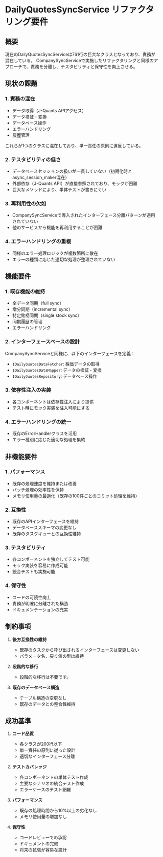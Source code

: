 # DailyQuotesSyncService リファクタリング要件

## 概要
現在のDailyQuotesSyncServiceは761行の巨大なクラスとなっており、責務が混在している。
CompanySyncServiceで実施したリファクタリングと同様のアプローチで、責務を分離し、テスタビリティと保守性を向上させる。

## 現状の課題

### 1. 責務の混在
- データ取得（J-Quants APIアクセス）
- データ検証・変換
- データベース操作
- エラーハンドリング
- 履歴管理

これらが1つのクラスに混在しており、単一責任の原則に違反している。

### 2. テスタビリティの低さ
- データベースセッションの扱いが一貫していない（初期化時とasync_session_maker混在）
- 外部依存（J-Quants API）が直接参照されており、モックが困難
- 巨大なメソッドにより、単体テストが書きにくい

### 3. 再利用性の欠如
- CompanySyncServiceで導入されたインターフェース分離パターンが適用されていない
- 他のサービスから機能を再利用することが困難

### 4. エラーハンドリングの重複
- 同様のエラー処理ロジックが複数箇所に散在
- エラーの種類に応じた適切な処理が整理されていない

## 機能要件

### 1. 既存機能の維持
- 全データ同期（full sync）
- 増分同期（incremental sync）
- 特定銘柄同期（single stock sync）
- 同期履歴の管理
- エラーハンドリング

### 2. インターフェースベースの設計
CompanySyncServiceと同様に、以下のインターフェースを定義：
- `IDailyQuotesDataFetcher`: 株価データの取得
- `IDailyQuotesDataMapper`: データの検証・変換
- `IDailyQuotesRepository`: データベース操作

### 3. 依存性注入の実装
- 各コンポーネントは依存性注入により提供
- テスト時にモック実装を注入可能にする

### 4. エラーハンドリングの統一
- 既存のErrorHandlerクラスを活用
- エラー種別に応じた適切な処理を集約

## 非機能要件

### 1. パフォーマンス
- 既存の処理速度を維持または改善
- バッチ処理の効率性を保持
- メモリ使用量の最適化（既存の100件ごとのコミット処理を維持）

### 2. 互換性
- 既存のAPIインターフェースを維持
- データベーススキーマの変更なし
- 既存のタスクキューとの互換性維持

### 3. テスタビリティ
- 各コンポーネントを独立してテスト可能
- モック実装を容易に作成可能
- 統合テストも実施可能

### 4. 保守性
- コードの可読性向上
- 責務が明確に分離された構造
- ドキュメンテーションの充実

## 制約事項

1. **後方互換性の維持**
   - 既存のタスクから呼び出されるインターフェースは変更しない
   - パラメータ名、戻り値の型は維持

2. **段階的な移行**
   - 段階的な移行は不要です。

3. **既存のデータベース構造**
   - テーブル構造の変更なし
   - 既存のデータとの整合性維持

## 成功基準

1. **コード品質**
   - 各クラスが200行以下
   - 単一責任の原則に従った設計
   - 適切なインターフェース分離

2. **テストカバレッジ**
   - 各コンポーネントの単体テスト作成
   - 主要なシナリオの統合テスト作成
   - エラーケースのテスト網羅

3. **パフォーマンス**
   - 既存の処理時間から10%以上の劣化なし
   - メモリ使用量の増加なし

4. **保守性**
   - コードレビューでの承認
   - ドキュメントの完備
   - 将来の拡張が容易な設計
